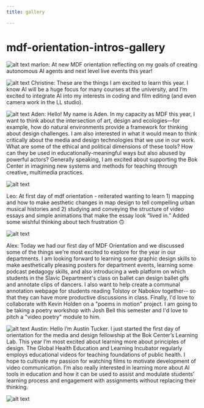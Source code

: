 ```yaml
---
title: gallery

---
```


# mdf-orientation-intros-gallery 
![alt text](https://files.slack.com/files-pri/T0HTW3H0V-F07HH4UAGH4/img_3006.jpg?pub_secret=936e843ea5)
marlon: At new MDF orientation reflecting on my goals of creating autonomous AI agents and next level live events this year!

![alt text](https://files.slack.com/files-pri/T0HTW3H0V-F07J2E8NCN5/img_8568.jpg?pub_secret=f3ebb87ef2)
Christine: These are the things I am excited to learn this year. I know AI will be a huge focus for many courses at the university, and I’m excited to integrate AI into my interests in coding and film editing (and even camera work in the LL studio).

![alt text](https://files.slack.com/files-pri/T0HTW3H0V-F07J2E5GG0Z/img_5812.jpg?pub_secret=06094f2398)
Aden: Hello! My name is Aden. In my capacity as MDF this year, I want to think about the intersection of art, design and ecologies—for example, how do natural environments provide a framework for thinking about design challenges. I am also interested in what it would mean to think critically about the media and design technologies that we use in our work. What are some of the ethical and political dimensions of these tools? How can they be used in educationally-meaningful ways but also abused by powerful actors?
Generally speaking, I am excited about supporting the Bok Center in imagining new systems and methods for teaching through creative, multimedia practices.

![alt text](https://files.slack.com/files-pri/T0HTW3H0V-F07H97Q2GNT/img_9440.heic?pub_secret=38bf8ef952)

Leo: At first day of mdf orientation - reiterated wanting to learn 1) mapping and how to make aesthetic changes in map design to tell compelling urban musical histories and 2) studying and conveying the structure of video essays and simple animations that make the essay look “lived in.” Added some wishful thinking about tech frustration :upside_down_face:

![alt text](https://files.slack.com/files-pri/T0HTW3H0V-F07HLU048UV/img_8801.heic?pub_secret=7f4bc20a8d)

Alex: Today we had our first day of MDF Orientation and we discussed some of the things we're most excited to explore for the year in our departments. I am looking forward to learning some graphic design skills to make aesthetically pleasing posters for department events, learning some podcast pedagogy skills, and also introducing a web platform on which students in the Slavic Department's class on ballet can design ballet gifs and annotate clips of dancers. I also want to help create a communal annotation webpage for students reading Tolstoy or Nabokov together-- so that they can have more productive discussions in class. Finally, I'd love to collaborate with Kevin Holden on a "poems in motion" project. I am going to be taking a poetry workshop with Josh Bell this semester and I'd love to pitch a "video poetry" module to him.

![alt text](https://files.slack.com/files-pri/T0HTW3H0V-F07JCJK0HEU/img_0126.jpg?pub_secret=a57776642b)
Austin: Hello I’m Austin Tucker. I just started the first day of orientation for the media and design fellowship at the Bok Center’s Learning Lab. This year I’m most excited about learning more about principles of design. The Global Health Education and Learning Incubator regularly employs educational videos for teaching foundations of public health. I hope to cultivate my passion for watching films to motivate development of video communication. I’m also really interested in learning more about AI tools in education and how it can be used to assist and modulate students’ learning process and engagement with assignments without replacing their thinking.

![alt text](https://files.slack.com/files-pri/T0HTW3H0V-F07HM18PCMT/img_6918.jpg?pub_secret=1a324a8670)

